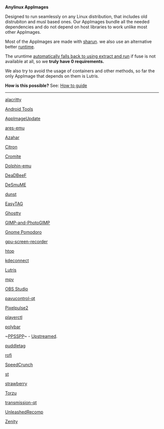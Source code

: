 **Anylinux AppImages**

Designed to run seamlessly on any Linux distribution, that includes old distrubiton and musl based ones. Our AppImages bundle all the needed dependencies and do not depend on host libraries to work unlike most other AppImages.

Most of the AppImages are made with [sharun](https://github.com/VHSgunzo/sharun). we also use an alternative better [runtime](https://github.com/VHSgunzo/uruntime).

The uruntime [automatically falls back to using extract and run](https://github.com/VHSgunzo/uruntime?tab=readme-ov-file#built-in-configuration) if fuse is not available at all, so we **truly have 0 requirements.**

We also try to avoid the usage of containers and other methods, so far the only AppImage that depends on them is Lutris.

**How is this possible?** See: [How to guide](https://github.com/pkgforge-dev/Anylinux-AppImages/blob/main/HOW-TO-MAKE-THESE.md)

---

[alacritty](https://github.com/pkgforge-dev/alacritty-AppImage)

[Android Tools](https://github.com/pkgforge-dev/android-tools-AppImage)

[AppImageUpdate](https://github.com/pkgforge-dev/AppImageUpdate-Enhanced-Edition)

[ares-emu](https://github.com/pkgforge-dev/ares-emu-appimage)

[Azahar](https://github.com/pkgforge-dev/Azahar-AppImage-Enhanced)

[Citron](https://github.com/pkgforge-dev/Citron-AppImage)

[Cromite](https://github.com/pkgforge-dev/Cromite-AppImage)

[Dolphin-emu](https://github.com/pkgforge-dev/Dolphin-emu-AppImage)

[DeaDBeeF](https://github.com/pkgforge-dev/DeaDBeeF-AppImage)

[DeSmuME](https://github.com/pkgforge-dev/DeSmuME-AppImage)

[dunst](https://github.com/pkgforge-dev/dunst-AppImage)

[EasyTAG](https://github.com/pkgforge-dev/EasyTAG-AppImage)

[Ghostty](https://github.com/pkgforge-dev/ghostty-appimage)

[GIMP-and-PhotoGIMP](https://github.com/pkgforge-dev/GIMP-and-PhotoGIMP-AppImage)

[Gnome Pomodoro](https://github.com/pkgforge-dev/gnome-pomodoro-appimage.git)

[gpu-screen-recorder](https://github.com/pkgforge-dev/gpu-screen-recorder-AppImage)

[htop](https://github.com/pkgforge-dev/htop-AppImage)

[kdeconnect](https://github.com/pkgforge-dev/kdeconnect-AppImage)

[Lutris](https://github.com/pkgforge-dev/Lutris-AppImage)

[mpv](https://github.com/pkgforge-dev/mpv-AppImage)

[OBS Studio](https://github.com/pkgforge-dev/OBS-Studio-AppImage)

[pavucontrol-qt](https://github.com/pkgforge-dev/pavucontrol-qt-AppImage)

[Pixelpulse2](https://github.com/pkgforge-dev/Pixelpulse2-AppImage)

[playerctl](https://github.com/pkgforge-dev/playerctl-AppImage)

[polybar](https://github.com/pkgforge-dev/polybar-AppImage)

~[PPSSPP](https://github.com/pkgforge-dev/PPSSPP-AppImage)~ - [Upstreamed](https://github.com/hrydgard/ppsspp/releases).

[puddletag](https://github.com/pkgforge-dev/puddletag-AppImage)

[rofi](https://github.com/pkgforge-dev/rofi-AppImage)

[SpeedCrunch](https://github.com/pkgforge-dev/SpeedCrunch-AppImage)

[st](https://github.com/pkgforge-dev/st-AppImage)

[strawberry](https://github.com/pkgforge-dev/strawberry-AppImage)

[Torzu](https://github.com/pkgforge-dev/Torzu-AppImage)

[transmission-qt](https://github.com/pkgforge-dev/transmission-qt-AppImage)

[UnleashedRecomp](https://github.com/pkgforge-dev/UnleashedRecomp-AppImage)

[Zenity](https://github.com/pkgforge-dev/Zenity-GTK3-AppImage)
